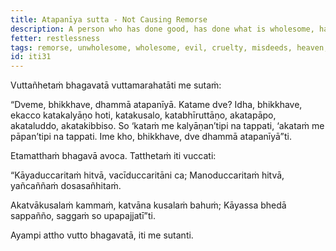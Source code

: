 ```yaml
---
title: Atapanīya sutta - Not Causing Remorse
description: A person who has done good, has done what is wholesome, has protected others from fear, has not done evil, has not done cruelty, and has not done misdeeds, does not feel remorse.
fetter: restlessness
tags: remorse, unwholesome, wholesome, evil, cruelty, misdeeds, heaven, iti, iti28-49
id: iti31
---
```


Vuttañhetaṁ bhagavatā vuttamarahatāti me sutaṁ:

“Dveme, bhikkhave, dhammā atapanīyā. Katame dve? Idha, bhikkhave, ekacco katakalyāṇo hoti, katakusalo, katabhīruttāṇo, akatapāpo, akataluddo, akatakibbiso. So ‘kataṁ me kalyāṇan’tipi na tappati, ‘akataṁ me pāpan’tipi na tappati. Ime kho, bhikkhave, dve dhammā atapanīyā”ti.

Etamatthaṁ bhagavā avoca. Tatthetaṁ iti vuccati:

“Kāyaduccaritaṁ hitvā,
vacīduccaritāni ca;
Manoduccaritaṁ hitvā,
yañcaññaṁ dosasañhitaṁ.

Akatvākusalaṁ kammaṁ,
katvāna kusalaṁ bahuṁ;
Kāyassa bhedā sappañño,
saggaṁ so upapajjatī”ti.

Ayampi attho vutto bhagavatā, iti me sutanti.

